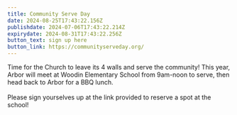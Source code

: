 ```yaml
---
title: Community Serve Day
date: 2024-08-25T17:43:22.156Z
publishdate: 2024-07-06T17:43:22.214Z
expirydate: 2024-08-31T17:43:22.256Z
button_text: sign up here
button_link: https://communityserveday.org/
---
```

T﻿ime for the Church to leave its 4 walls and serve the community! This year, Arbor will meet at Woodin Elementary School from 9am-noon to serve, then head back to Arbor for a BBQ lunch. \
\
P﻿lease sign yourselves up at the link provided to reserve a spot at the school!